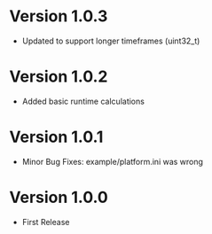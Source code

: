 # Version 1.0.3
- Updated to support longer timeframes (uint32_t)

# Version 1.0.2
- Added basic runtime calculations
 
# Version 1.0.1
- Minor Bug Fixes: example/platform.ini was wrong

# Version 1.0.0
- First Release
